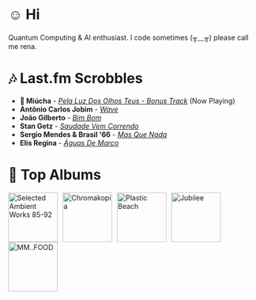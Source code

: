 # ☺︎ Hi



Quantum Computing & AI enthusiast. I code sometimes (╥﹏╥)
please call me rena. 

# 🎶 Last.fm Scrobbles

- **🎵 Miúcha** - *[Pela Luz Dos Olhos Teus - Bonus Track](https://www.last.fm/music/Mi%C3%BAcha/_/Pela+Luz+Dos+Olhos+Teus+-+Bonus+Track)* (Now Playing)
- **Antônio Carlos Jobim** - *[Wave](https://www.last.fm/music/Ant%C3%B4nio+Carlos+Jobim/_/Wave)*
- **João Gilberto** - *[Bim Bom](https://www.last.fm/music/Jo%C3%A3o+Gilberto/_/Bim+Bom)*
- **Stan Getz** - *[Saudade Vem Correndo](https://www.last.fm/music/Stan+Getz/_/Saudade+Vem+Correndo)*
- **Sergio Mendes & Brasil '66** - *[Mas Que Nada](https://www.last.fm/music/Sergio+Mendes+&+Brasil+%2766/_/Mas+Que+Nada)*
- **Elis Regina** - *[Águas De Março](https://www.last.fm/music/Elis+Regina/_/%C3%81guas+De+Mar%C3%A7o)*

# 📀 Top Albums

<a href='https://www.last.fm/music/Aphex+Twin/Selected+Ambient+Works+85-92'><img src='https://lastfm.freetls.fastly.net/i/u/300x300/6f199a67803148cfb2cf2238b8fda0fb.jpg' alt='Selected Ambient Works 85-92' title='Aphex Twin - Selected Ambient Works 85-92' width='100' style='margin-right: 10px;'></a><a href='https://www.last.fm/music/Tyler,+the+Creator/Chromakopia'><img src='https://lastfm.freetls.fastly.net/i/u/300x300/8c0b389bb4cbf522bc5a2b58e15b6620.jpg' alt='Chromakopia' title='Tyler, the Creator - Chromakopia' width='100' style='margin-right: 10px;'></a><a href='https://www.last.fm/music/Gorillaz/Plastic+Beach'><img src='https://lastfm.freetls.fastly.net/i/u/300x300/ce6e2af584a5480b85b79371b219a92e.png' alt='Plastic Beach' title='Gorillaz - Plastic Beach' width='100' style='margin-right: 10px;'></a><a href='https://www.last.fm/music/Japanese+Breakfast/Jubilee'><img src='https://lastfm.freetls.fastly.net/i/u/300x300/5d93403fbc951b7d31fa80ff826b5180.jpg' alt='Jubilee' title='Japanese Breakfast - Jubilee' width='100' style='margin-right: 10px;'></a><a href='https://www.last.fm/music/MF+DOOM/MM..FOOD'><img src='https://lastfm.freetls.fastly.net/i/u/300x300/7d1a24c15c32327454fb83f6177c0b76.png' alt='MM..FOOD' title='MF DOOM - MM..FOOD' width='100' style='margin-right: 10px;'></a>